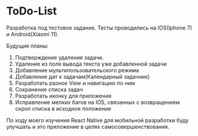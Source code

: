 # ToDo-List
Разработка под тестовое задание. 
Тесты проводились на IOS(Iphone 7) и Android(Xiaomi 11). 

Будущие планы:
1) Подтверждение удаления задачи.
2) Удаление из поля вывода текста уже добавленной задачи
3) Добавление мультипользовательского режима
4) Добавление дат к задачам(Календарный задачник)
5) Разработать разное View  и навигацию по ним
6) Сохранение списка задач
7) Разработать иконку для приложения
8) Исправление мелких багов на IOS, связанных с возвращением скрол списка в исходное положение

По ходу моего изучения React Native для мобильной разработки буду улучшать и это приложение в целях самосовершенствования.
